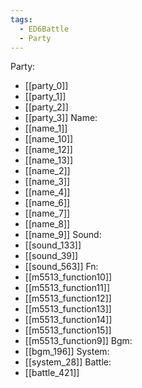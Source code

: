 ```yaml
---
tags:
  - ED6Battle
  - Party
---
```

Party:
- [[party_0]]
- [[party_1]]
- [[party_2]]
- [[party_3]]
Name:
- [[name_1]]
- [[name_10]]
- [[name_12]]
- [[name_13]]
- [[name_2]]
- [[name_3]]
- [[name_4]]
- [[name_6]]
- [[name_7]]
- [[name_8]]
- [[name_9]]
Sound:
- [[sound_133]]
- [[sound_39]]
- [[sound_563]]
Fn:
- [[m5513_function10]]
- [[m5513_function11]]
- [[m5513_function12]]
- [[m5513_function13]]
- [[m5513_function14]]
- [[m5513_function15]]
- [[m5513_function9]]
Bgm:
- [[bgm_196]]
System:
- [[system_28]]
Battle:
- [[battle_421]]
